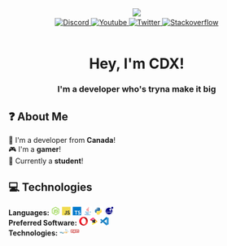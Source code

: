 <div id="header" align="center">
  <img src="https://i.ibb.co/v4P191S/PFP-Astronaut.png" width="100"/>
  <div id="badges">
  <a href="https://discord.com/invite/CVJbY9JH6Y">
    <img src="https://img.shields.io/badge/CDX%230001-5865F2?style=for-the-badge&logo=discord&logoColor=white" alt="Discord"/>
  </a>
  <a href="https://www.youtube.com/channel/UC7dgrP6p_Q5isI44ANMWvfg">
    <img src="https://img.shields.io/badge/CDX-red?style=for-the-badge&logo=youtube&logoColor=white" alt="Youtube"/>
  </a>
  <a href="https://twitter.com/CDXWasTaken">
    <img src="https://img.shields.io/badge/CDXWasTaken-blue?style=for-the-badge&logo=twitter&logoColor=white" alt="Twitter"/>
  </a>
    <a href="https://stackoverflow.com/users/20163481/cdx">
    <img src="https://img.shields.io/badge/Stackoverflow-orange?style=for-the-badge&logo=CDX&logoColor=white" alt="Stackoverflow"/>
  </a>
</div>
<img src="https://komarev.com/ghpvc/?username=CDX-1&style=flat-square&color=blue" alt=""/>
<div id="details">
<h1>Hey, I'm CDX!</h1>
<h3>I'm a developer who's tryna make it big</h3>
</div>
</div>

<div>
  <h2>❓ About Me</h2>
  🍁 I'm a developer from <b>Canada</b>!<br>
  🎮 I'm a <b>gamer</b>!<br>
  🏫 Currently a <b>student</b>!
  <h2>💻 Technologies</h2>
  <b>Languages:</b>
    <img src="https://github.com/devicons/devicon/blob/master/icons/nodejs/nodejs-original.svg" title="Node.js" alt="Node.js" width="17" height="17"/>
    <img src="https://github.com/devicons/devicon/blob/master/icons/javascript/javascript-original.svg" title="JavaScript" alt="JavaScript" width="17" height="17"/>
    <img src="https://github.com/devicons/devicon/blob/master/icons/typescript/typescript-original.svg" title="TypeScript" alt="TypeScript" width="17" height="17"/>
    <img src="https://github.com/devicons/devicon/blob/master/icons/java/java-original.svg" title="Java" alt="Java" width="17" height="17"/>
    <img src="https://github.com/devicons/devicon/blob/master/icons/python/python-original.svg" title="Python" alt="Python" width="17" height="17"/>
    <img src="https://github.com/devicons/devicon/blob/master/icons/lua/lua-plain-wordmark.svg" title="Lua" alt="Lua" width="17" height="17"/>
  <br>
  <b>Preferred Software:</b>
    <img src="https://github.com/devicons/devicon/blob/master/icons/opera/opera-original.svg" title="Opera" alt="Opera" width="17" height="17"/>
    <img src="https://github.com/devicons/devicon/blob/master/icons/jetbrains/jetbrains-original.svg" title="Jetbrains" alt="Jetbrains" width="17" height="17"/>
    <img src="https://github.com/devicons/devicon/blob/master/icons/vscode/vscode-original.svg" title="VSCode" alt="VSCode" width="17" height="17"/>
  <br>
  <b>Technologies:</b>
    <img src="https://github.com/devicons/devicon/blob/master/icons/mysql/mysql-original-wordmark.svg" title="MySQL" alt="MySQL" width="17" height="17"/>
    <img src="https://github.com/devicons/devicon/blob/master/icons/npm/npm-original-wordmark.svg" title="npm" alt="npm" width="17" height="17"/>
</div>
